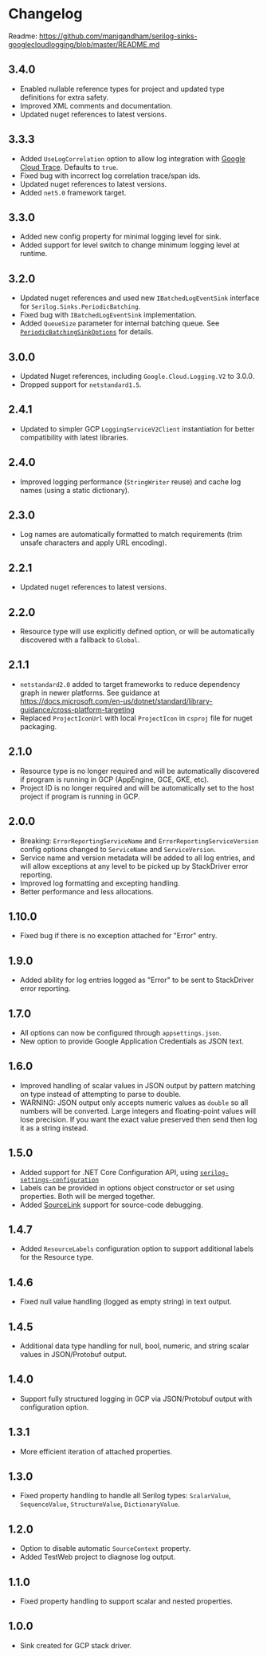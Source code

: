 # Changelog

Readme: https://github.com/manigandham/serilog-sinks-googlecloudlogging/blob/master/README.md

## 3.4.0
- Enabled nullable reference types for project and updated type definitions for extra safety.
- Improved XML comments and documentation.
- Updated nuget references to latest versions.

## 3.3.3
- Added `UseLogCorrelation` option to allow log integration with [Google Cloud Trace](https://cloud.google.com/trace/docs/trace-log-integration). Defaults to `true`.
- Fixed bug with incorrect log correlation trace/span ids.
- Updated nuget references to latest versions.
- Added `net5.0` framework target.

## 3.3.0
- Added new config property for minimal logging level for sink.
- Added support for level switch to change minimum logging level at runtime.

## 3.2.0
- Updated nuget references and used new `IBatchedLogEventSink` interface for `Serilog.Sinks.PeriodicBatching`.
- Fixed bug with `IBatchedLogEventSink` implementation.
- Added `QueueSize` parameter for internal batching queue. See [`PeriodicBatchingSinkOptions`](https://github.com/serilog/serilog-sinks-periodicbatching/blob/dev/src/Serilog.Sinks.PeriodicBatching/Sinks/PeriodicBatching/PeriodicBatchingSinkOptions.cs) for details.

## 3.0.0
- Updated Nuget references, including `Google.Cloud.Logging.V2` to 3.0.0. 
- Dropped support for `netstandard1.5`.

## 2.4.1
- Updated to simpler GCP `LoggingServiceV2Client` instantiation for better compatibility with latest libraries.

## 2.4.0
- Improved logging performance (`StringWriter` reuse) and cache log names (using a static dictionary).

## 2.3.0
- Log names are automatically formatted to match requirements (trim unsafe characters and apply URL encoding).

## 2.2.1
- Updated nuget references to latest versions.

## 2.2.0
- Resource type will use explicitly defined option, or will be automatically discovered with a fallback to `Global`.

## 2.1.1
- `netstandard2.0` added to target frameworks to reduce dependency graph in newer platforms. See guidance at https://docs.microsoft.com/en-us/dotnet/standard/library-guidance/cross-platform-targeting
- Replaced `ProjectIconUrl` with local `ProjectIcon` in `csproj` file for nuget packaging.

## 2.1.0
- Resource type is no longer required and will be automatically discovered if program is running in GCP (AppEngine, GCE, GKE, etc).
- Project ID is no longer required and will be automatically set to the host project if program is running in GCP.

## 2.0.0
- Breaking: `ErrorReportingServiceName` and `ErrorReportingServiceVersion` config options changed to `ServiceName` and `ServiceVersion`.
- Service name and version metadata will be added to all log entries, and will allow exceptions at any level to be picked up by StackDriver error reporting.
- Improved log formatting and excepting handling.
- Better performance and less allocations.

## 1.10.0
- Fixed bug if there is no exception attached for "Error" entry.

## 1.9.0
- Added ability for log entries logged as "Error" to be sent to StackDriver error reporting.

## 1.7.0
- All options can now be configured through `appsettings.json`.
- New option to provide Google Application Credentials as JSON text.

## 1.6.0
- Improved handling of scalar values in JSON output by pattern matching on type instead of attempting to parse to double.
- WARNING: JSON output only accepts numeric values as `double` so all numbers will be converted. Large integers and floating-point values will lose precision. If you want the exact value preserved then send then log it as a string instead.

## 1.5.0
- Added support for .NET Core Configuration API, using [`serilog-settings-configuration`](https://github.com/serilog/serilog-settings-configuration)
- Labels can be provided in options object constructor or set using properties. Both will be merged together.
- Added [SourceLink](https://github.com/dotnet/sourcelink) support for source-code debugging.

## 1.4.7
- Added `ResourceLabels` configuration option to support additional labels for the Resource type.

## 1.4.6
- Fixed null value handling (logged as empty string) in text output.

## 1.4.5
- Additional data type handling for null, bool, numeric, and string scalar values in JSON/Protobuf output.

## 1.4.0
- Support fully structured logging in GCP via JSON/Protobuf output with configuration option.

## 1.3.1
- More efficient iteration of attached properties.

## 1.3.0
- Fixed property handling to handle all Serilog types: `ScalarValue`, `SequenceValue`, `StructureValue`, `DictionaryValue`.

## 1.2.0
- Option to disable automatic `SourceContext` property.
- Added TestWeb project to diagnose log output.

## 1.1.0
- Fixed property handling to support scalar and nested properties.

## 1.0.0
- Sink created for GCP stack driver.
